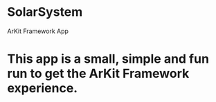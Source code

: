 # SolarSystem
ArKit Framework App

# This app is a small, simple and fun run to get the ArKit Framework experience.
